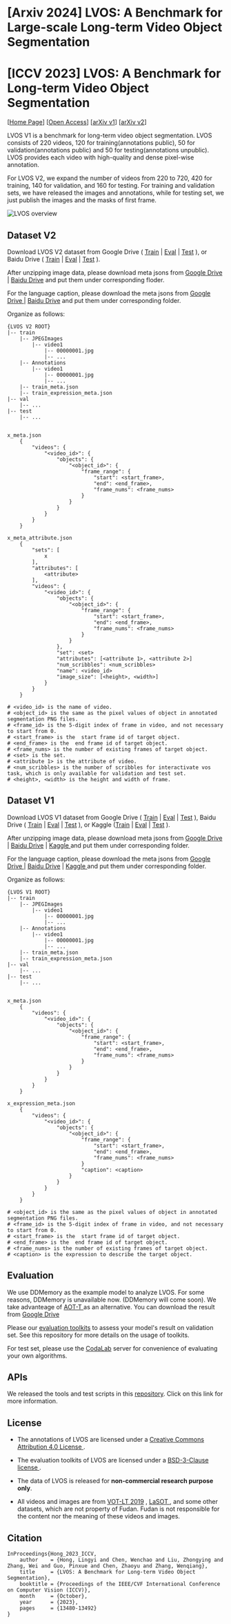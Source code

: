 # [Arxiv 2024] LVOS: A Benchmark for Large-scale Long-term Video Object Segmentation
# [ICCV 2023] LVOS: A Benchmark for Long-term Video Object Segmentation

[<a href="https://lingyihongfd.github.io/lvos.github.io/">Home Page</a>] [<a href="https://openaccess.thecvf.com/content/ICCV2023/html/Hong_LVOS_A_Benchmark_for_Long-term_Video_Object_Segmentation_ICCV_2023_paper.html">Open Access</a>]  [<a href="https://arxiv.org/abs/2211.10181">arXiv v1</a>] [<a href="https://arxiv.org/abs/2404.19326">arXiv v2</a>]

LVOS V1 is a benchmark for long-term video object segmentation. LVOS consists of 220 videos, 120 for training(annotations public), 50 for validation(annotations public) and 50 for testing(annotations unpublic). LVOS provides each video with high-quality and dense pixel-wise annotation.

For LVOS V2, we expand the number of videos from 220 to 720, 420 for training, 140 for validation, and 160 for testing. For training and validation sets, we have released the images and annotations, while for testing set, we just publish the images and the masks of first frame.

![LVOS overview](./picture/one_pic.png)

## Dataset V2

Download LVOS V2 dataset from Google Drive ( <a href="https://drive.google.com/file/d/1-ehpl5s0Fd14WwtT-GmWtIWa_BxZl9D6/view?usp=share_link">Train</a> | <a href="https://drive.google.com/file/d/17Hwc__6i2rpF5e2s5OPqoywNxG5bzlcO/view?usp=share_link">Eval</a> | <a href="https://drive.google.com/file/d/1Vp_y8dSUO4ktYmeBFkIQnmAxK6bl3Eyf/view?usp=share_link"> Test</a> ), or Baidu Drive ( <a href="https://pan.baidu.com/s/1zNmrDyEiAVhyw6aqrSjOmg?pwd=u43g">Train</a> | <a href="https://pan.baidu.com/s/1QaPtVihs6bL5X_qn1Z6_7Q?pwd=1hb3">Eval</a> | <a href="https://pan.baidu.com/s/1KrQ_1DazHgEBtm12PCsWtA?pwd=dxhb">Test</a> ).

After unzipping image data, please download meta jsons from <a href="https://drive.google.com/drive/folders/1EtTW57QfSkUK3Jl1A_m9D120muA7NG4L?usp=share_link"> Google Drive </a> | <a href="https://pan.baidu.com/s/1AbmNJJUrLw0TDHwEv90cBw?pwd=vi7n"> Baidu Drive</a> and put them under corresponding floder.  

For the language caption, please download the meta jsons from <a href="https://drive.google.com/drive/folders/19W_SkeVW8NMv3Npzpbr60Nx5FRRwG4Tx?usp=share_link"> Google Drive </a> | <a href="https://pan.baidu.com/s/1nzh6m2s8lzV6p-YEtHr2Zw?pwd=m2ri"> Baidu Drive</a> and put them under corresponding folder.

Organize as follows:

```
{LVOS V2 ROOT}
|-- train
    |-- JPEGImages
        |-- video1
            |-- 00000001.jpg
            |-- ...
    |-- Annotations
        |-- video1
            |-- 00000001.jpg
            |-- ...
    |-- train_meta.json
    |-- train_expression_meta.json
|-- val
    |-- ...
|-- test
    |-- ...


x_meta.json
    {
        "videos": {
            "<video_id>": {
                "objects": {
                    "<object_id>": {
                        "frame_range": {
                            "start": <start_frame>,
                            "end": <end_frame>,
                            "frame_nums": <frame_nums>
                        }
                    }
                }
            }
        }
    }

x_meta_attribute.json
    {
        "sets": [
            x
        ],
        "attributes": [
            <attribute>
        ],
        "videos": {
            "<video_id>": {
                "objects": {
                    "<object_id>": {
                        "frame_range": {
                            "start": <start_frame>,
                            "end": <end_frame>,
                            "frame_nums": <frame_nums>
                        }
                    }
                },
                "set": <set>
                "attributes": [<attribute 1>, <attribute 2>]
                "num_scribbles": <num_scribbles>
                "name": <video_id>
                "image_size": [<height>, <width>]
            }
        }
    }

# <video_id> is the name of video.
# <object_id> is the same as the pixel values of object in annotated segmentation PNG files.
# <frame_id> is the 5-digit index of frame in video, and not necessary to start from 0.
# <start_frame> is the  start frame id of target object.
# <end_frame> is the  end frame id of target object.
# <frame_nums> is the number of existing frames of target object.
# <set> is the set.
# <attribute 1> is the attribute of video.
# <num_scribbles> is the number of scribbles for interactivate vos task, which is only available for validation and test set.
# <height>, <width> is the height and width of frame.

```



## Dataset V1

Download LVOS V1 dataset from Google Drive ( <a href="https://drive.google.com/file/d/1pdA1Y7-VE4coj6yacya-kolZs6hKuQpS/view?usp=share_link">Train</a> | <a href="https://drive.google.com/file/d/1msjV2AAKROc-UsXh8lUic2gQpsLKfjQ0/view?usp=share_link">Eval</a> | <a href="https://drive.google.com/file/d/1zp8uqiby3o-2jSjZOqQx4ILh-LLqTz-0/view?usp=share_link"> Test</a> ), Baidu Drive ( <a href="https://pan.baidu.com/s/1DUB27_fJO1iNmRfTYjjLkw?pwd=nff5">Train</a> | <a href="https://pan.baidu.com/s/1XAuBUvD2GFcbavVQyzgpdg?pwd=y1kr">Eval</a> | <a href="https://pan.baidu.com/s/1ObwZPfr2brPCmJ9MV89Neg?pwd=awlh">Test</a> ), or Kaggle (<a href="https://www.kaggle.com/datasets/lingyihong/longterm-vos?select=Test">Train</a> | <a href="https://www.kaggle.com/datasets/lingyihong/longterm-vos?select=Test">Eval</a> | <a href="https://www.kaggle.com/datasets/lingyihong/longterm-vos?select=Test">Test</a> ).

After unzipping image data, please download meta jsons from <a href="https://drive.google.com/drive/folders/1fOwGggoYNm_GkZIxs68ptHLk4JNF4Ebq?usp=share_link"> Google Drive </a> | <a href="https://pan.baidu.com/s/1_nrMI1cg0X8pt6_GTsRt-w?pwd=osrv"> Baidu Drive</a> | <a href="https://www.kaggle.com/datasets/lingyihong/longterm-vos?select=Test"> Kaggle </a> and put them under corresponding folder.

For the language caption, please download the meta jsons from <a href="https://drive.google.com/drive/folders/1cgIYoIXasw3nx_saYK_M8sb59rtwRFHe?usp=sharing"> Google Drive </a> | <a href="https://pan.baidu.com/s/1nP8PGx2X6LCZQ7NHyRJkVg?pwd=8dl4"> Baidu Drive</a> | <a href="https://www.kaggle.com/datasets/lingyihong/longterm-vos?select=Test"> Kaggle </a> and put them under corresponding folder.



Organize as follows:

```
{LVOS V1 ROOT}
|-- train
    |-- JPEGImages
        |-- video1
            |-- 00000001.jpg
            |-- ...
    |-- Annotations
        |-- video1
            |-- 00000001.jpg
            |-- ...
    |-- train_meta.json
    |-- train_expression_meta.json
|-- val
    |-- ...
|-- test
    |-- ...


x_meta.json
    {
        "videos": {
            "<video_id>": {
                "objects": {
                    "<object_id>": {
                        "frame_range": {
                            "start": <start_frame>,
                            "end": <end_frame>,
                            "frame_nums": <frame_nums>
                        }
                    }
                }
            }
        }
    }

x_expression_meta.json
    {
        "videos": {
            "<video_id>": {
                "objects": {
                    "<object_id>": {
                        "frame_range": {
                            "start": <start_frame>,
                            "end": <end_frame>,
                            "frame_nums": <frame_nums>
                        }
                        "caption": <caption>
                    }
                }
            }
        }
    }

# <object_id> is the same as the pixel values of object in annotated segmentation PNG files.
# <frame_id> is the 5-digit index of frame in video, and not necessary to start from 0.
# <start_frame> is the  start frame id of target object.
# <end_frame> is the  end frame id of target object.
# <frame_nums> is the number of existing frames of target object.
# <caption> is the expression to describe the target object.
```

## Evaluation

We use DDMemory as the example model to analyze LVOS. For some reasons, DDMemory is unavailable now. (DDMemory will come soon). We take advanteage of <a href="https://github.com/yoxu515/aot-benchmark" target="_blank"> AOT-T </a> as an alternative. You can download the result from <a href="https://drive.google.com/drive/folders/1bGbyNUdbvmQBBezVv_3Fp-5LITMsY2EG?usp=share_link"> Google Drive </a>

Please our <a href="https://github.com/LingyiHongfd/lvos-evaluation">evaluation toolkits</a> to assess your model's result on validation set. See this repository for more details on the usage of toolkits.

For test set, please use the <a href="https://codalab.lisn.upsaclay.fr/competitions/8767">CodaLab</a> server for convenience of evaluating your own algorithms.

## APIs

We released the tools and test scripts in this <a href="https://github.com/LingyiHongfd/LVOS-api"> repository</a>. Click on this link for more information.

## License

- The annotations of LVOS are licensed under a <a href="https://creativecommons.org/licenses/by/4.0/"> Creative Commons Attribution 4.0 License </a>.

* The evaluation toolkits of LVOS are licensed under a <a href="https://github.com/LingyiHongfd/LVOS/blob/main/LICENSE"> BSD-3-Clause license </a>.

- The data of LVOS is released for <strong>non-commercial research purpose only</strong>.

* All videos and images are from <a href="https://votchallenge.net/vot2019/results.html">VOT-LT 2019</a> , <a href="http://vision.cs.stonybrook.edu/~lasot/">LaSOT </a>, and some other datasets, which are not property of Fudan. Fudan is not responsible for the content nor the meaning of these videos and images.

## Citation

```
InProceedings{Hong_2023_ICCV,
    author    = {Hong, Lingyi and Chen, Wenchao and Liu, Zhongying and Zhang, Wei and Guo, Pinxue and Chen, Zhaoyu and Zhang, Wenqiang},
    title     = {LVOS: A Benchmark for Long-term Video Object Segmentation},
    booktitle = {Proceedings of the IEEE/CVF International Conference on Computer Vision (ICCV)},
    month     = {October},
    year      = {2023},
    pages     = {13480-13492}
}
```
